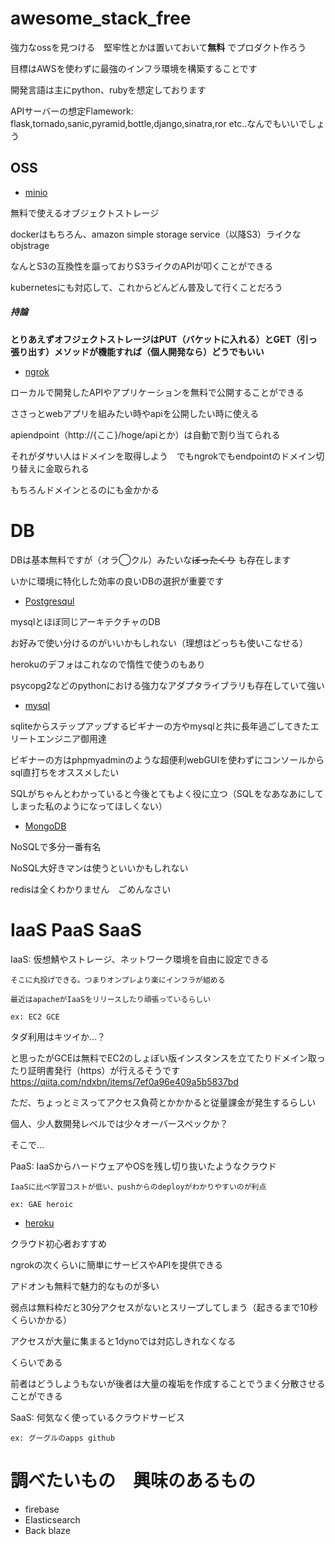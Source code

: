 # awesome_stack_free
強力なossを見つける　堅牢性とかは置いておいて**無料** でプロダクト作ろう

目標はAWSを使わずに最強のインフラ環境を構築することです

開発言語は主にpython、rubyを想定しております

APIサーバーの想定Flamework: flask,tornado,sanic,pyramid,bottle,django,sinatra,ror etc..なんでもいいでしょう





## OSS

* [minio](https://www.minio.io/)




無料で使えるオブジェクトストレージ  

dockerはもちろん、amazon simple storage service（以降S3）ライクなobjstrage

なんとS3の互換性を謳っておりS3ライクのAPIが叩くことができる

kubernetesにも対応して、これからどんどん普及して行くことだろう

##### 持論

**とりあえずオフジェクトストレージはPUT（バケットに入れる）とGET（引っ張り出す）メソッドが機能すれば（個人開発なら）どうでもいい**



* [ngrok](https://ngrok.com/)



ローカルで開発したAPIやアプリケーションを無料で公開することができる

ささっとwebアプリを組みたい時やapiを公開したい時に使える

apiendpoint（http://{ここ}/hoge/apiとか）は自動で割り当てられる

それがダサい人はドメインを取得しよう　でもngrokでもendpointのドメイン切り替えに金取られる

もちろんドメインとるのにも金かかる



# DB

DBは基本無料ですが（オラ◯クル）みたいな~~ぼったくり~~ も存在します

いかに環境に特化した効率の良いDBの選択が重要です

* [Postgresqul](https://www.postgresql.jp/)



mysqlとほぼ同じアーキテクチャのDB

お好みで使い分けるのがいいかもしれない（理想はどっちも使いこなせる）

herokuのデフォはこれなので惰性で使うのもあり

psycopg2などのpythonにおける強力なアダプタライブラリも存在していて強い



* [mysql](https://www.mysql.com/jp/)



sqliteからステップアップするビギナーの方やmysqlと共に長年過ごしてきたエリートエンジニア御用達

ビギナーの方はphpmyadminのような超便利webGUIを使わずにコンソールからsql直打ちをオススメしたい

SQLがちゃんとわかっていると今後とてもよく役に立つ（SQLをなあなあにしてしまった私のようになってほしくない）



* [MongoDB](https://www.mongodb.com/)



NoSQLで多分一番有名

NoSQL大好きマンは使うといいかもしれない

redisは全くわかりません　ごめんなさい



# IaaS PaaS SaaS

IaaS: 仮想鯖やストレージ、ネットワーク環境を自由に設定できる

	そこに丸投げできる。つまりオンプレより楽にインフラが組める

	最近はapacheがIaaSをリリースしたり頑張っているらしい

	ex: EC2 GCE



タダ利用はキツイか…？

と思ったがGCEは無料でEC2のしょぼい版インスタンスを立てたりドメイン取ったり証明書発行（https）が行えるそうです　https://qiita.com/ndxbn/items/7ef0a96e409a5b5837bd

ただ、ちょっとミスってアクセス負荷とかかかると従量課金が発生するらしい



個人、少人数開発レベルでは少々オーバースペックか？

そこで…



PaaS: IaaSからハードウェアやOSを残し切り抜いたようなクラウド

	IaaSに比べ学習コストが低い、pushからのdeployがわかりやすいのが利点

	ex: GAE heroic



* [heroku](https://jp.heroku.com/)



クラウド初心者おすすめ

ngrokの次くらいに簡単にサービスやAPIを提供できる

アドオンも無料で魅力的なものが多い

弱点は無料枠だと30分アクセスがないとスリープしてしまう（起きるまで10秒くらいかかる）

アクセスが大量に集まると1dynoでは対応しきれなくなる

くらいである

前者はどうしようもないが後者は大量の複垢を作成することでうまく分散させることができる





SaaS: 何気なく使っているクラウドサービス

	ex: グーグルのapps github







# 調べたいもの　興味のあるもの

* firebase
* Elasticsearch
* Back blaze